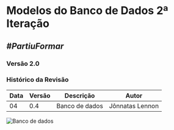 # **Modelos do Banco de Dados 2ª Iteração**

##  ***#PartiuFormar***

### **Versão 2.0**

### Histórico da Revisão
Data|Versão|Descrição|Autor
----|------|---------|------------------
04|0.4|Banco de dados|Jônnatas Lennon

![Banco de dados](http://i.imgur.com/0y7ERe2.png)